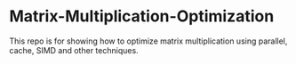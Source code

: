 # Matrix-Multiplication-Optimization
This repo is for showing how to optimize matrix multiplication using parallel, cache, SIMD and other techniques. 
